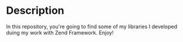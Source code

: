 Description
===

In this repository, you're going to find some of my libraries I developed duing my work with Zend Framework. Enjoy!
